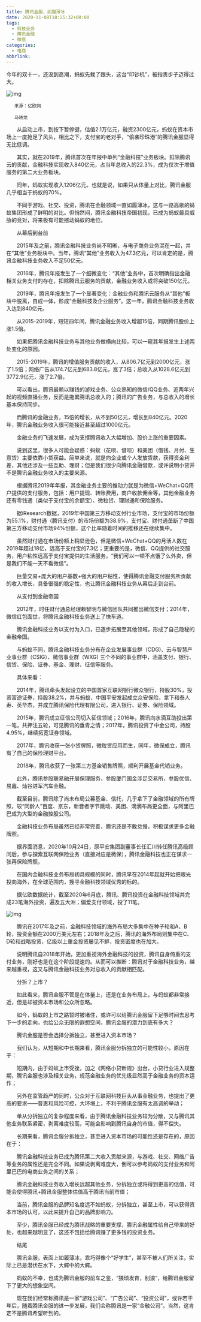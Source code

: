 ```yaml
---
title: 腾讯金服，如履薄冰
date: 2020-11-08T18:25:32+08:00
tags:
  - 科技业务
  - 腾讯金融
  - 微信
categories:
  - 电商
abbrlink:
---
```


今年的双十一，还没到高潮，蚂蚁先栽了跟头，这台“印钞机”，被指责步子迈得过大。

![img](https://cdn.jsdelivr.net/gh/yakeing/Documentation@main/Hexo/images/8c96-kcpxnwv6136747.png)

       来源：亿欧网

       马晓龙

　　从启动上市，到按下暂停键，估值2.1万亿元，融资2300亿元，蚂蚁在资本市场上一度抢足了风头，相比之下，支付宝的老对手，“偷袭珍珠港”的腾讯金服显得无比低调。

　　其实，就在2019年，腾讯首次在年报中单列“金融科技”业务板块。扣除腾讯云的贡献，金融科技实现收入840亿元，占当年总收入的22.3%，成为仅次于增值服务的第二大业务板块。

　　同年，蚂蚁实现收入1206亿元。也就是说，如果只从体量上对比，腾讯金服几乎相当于蚂蚁的70%。

　　不同于游戏、社交、投资，腾讯在金融领域一直如履薄冰，这与一路高歌的蚂蚁集团形成了鲜明的对比。但悄然间，腾讯金融科技帝国初现，已成为蚂蚁最具威胁的竞对，将来极有可能撼动蚂蚁的地位。

　　从幕后到台前

　　2015年及之前，腾讯金融科技业务尚不明晰，与电子商务业务混在一起，并在“其他”业务板块中。当年，腾讯“其他”业务收入为47.3亿元，可以肯定的是，腾讯金融科技业务收入不足50亿元。

　　2016年，腾讯年报发生了一个细微变化：“其他”业务中，首次明确指出金融相关业务支付的存在，扣除腾讯云服务的贡献，金融业务收入或将突破150亿元。

　　2019年，腾讯年报发生了一个显著变化：金融业务和腾讯云服务从“其他”板块中脱离，自成一体，形成“金融科技及企业服务”。这一年，腾讯金融科技业务收入达到840亿元。

　　从2015-2019年，短短四年间，腾讯金融业务收入增超15倍，同期腾讯股价上涨1.5倍。

　　如果把腾讯金融科技业务与其他业务做横向比较，可以一窥其年报发生上述两处变化的原因。

　　2015-2019年，腾讯的增值服务贡献的收入，从806.7亿元到2000亿元，涨了1.5倍；网络广告从174.7亿元到683.8亿元，涨了3倍；总收入从1028.6亿元到3772.9亿元，涨了2.7倍。

　　可以看出，腾讯最赖以赚钱的游戏业务、公众熟知的微信/QQ业务、近两年兴起的视频直播业务，反而是拖累腾讯总收入的；腾讯的广告业务，与总收入的增长基本保持同步。

　　而腾讯的金融业务，15倍的增长，从不到50亿元，增长到840亿元。2020年，腾讯金融业务收入很可能接近甚至超过1000亿元。

　　金融业务的飞速发展，成为支撑腾讯收入大幅增加、股价上涨的重要因素。

　　说到这里，很多人可能会疑惑：蚂蚁（花呗、借呗）和美团（借钱、月付、生意贷）主要依靠小贷获益。简单来说，就是向企业或个人发放贷款，获得资金利差，其他还涉及一些互助、理财；但是我们很少向腾讯金融借款，或许说明小贷并不是腾讯金融业务收入的主要来源。

　　根据腾讯2019年年报，其金融业务主要的推动力就是为微信+WeChat+QQ用户提供的支付服务，包括：用户提现、转账费用，商户收款佣金等，其他金融业务还有零钱通（类似于支付宝的余额宝）、微粒贷、理财通和保险服务。

　　据iResearch数据，2019年中国第三方移动支付行业市场，支付宝的市场份额为55.1%，财付通（腾讯支付）的市场份额为38.9%，支付宝、财付通垄断了中国第三方移动支付市场94%份额，这个比率随着时间的推移还在继续集中。

　　虽然财付通在市场份额上稍显逊色，但是微信+WeChat+QQ的月活人数在2019年超过18亿，远高于支付宝的7.3亿；更重要的是，微信、QQ提供的社交服务，用户粘性远高于支付宝提供的生活服务，“我们可以一顿不点饿了么外卖，但是我们不能一天不看微信”。

　　巨量交易+庞大的用户基数+强大的用户粘性，使得腾讯金融支付服务所贡献的收入增长，具备很强的稳定性，也让腾讯金融科技业务从幕后走到台前。

　　从支付到金融帝国

　　2012年，时任财付通总经理赖智明与微信团队共同推出微信支付；2014年，微信红包面世，将腾讯金融科技业务送上了快车道。

　　腾讯金融科技业务以支付为入口，已逐步拓展至其他领域，形成了自己隐秘的金融帝国。

　　与蚂蚁不同，腾讯金融科技业务分布在企业发展事业群（CDG)、云与智慧产业事业群（CSIG）、微信事业群（WXG) 三个不同的事业群中，涵盖支付、银行、信贷、保险、证券、基金、理财、征信等服务。

　　具体来看：

　　2014年，腾讯牵头发起设立的中国首家互联网银行微众银行，持股30%，投资富途证券，持股38.2%，并与蚂蚁、中国平安发起成立众安保险，拿下和泰人寿、英华杰，并成立腾讯保险代理有限公司，进入银行、证券、保险领域。

　　2015年，腾讯成立征信公司切入征信领域；2016年，腾讯向水滴互助投出第一笔，共押注五轮，可见腾讯的垂青之情；2017年，腾讯投资了中金公司，持股4.95%，继续拓宽证券领域。

　　2017年，腾讯收获一张小贷牌照，微粒贷应用而生，同年，微保成立，腾讯有了自己的保险理财平台。

　　2018年，腾讯收获了一张第三方基金销售牌照，顺利开展基金代销业务。

　　此外，腾讯参股联易融开展保理服务，参股厦门国金涉足交易所，参股优信、易鑫、灿谷进军汽车金融。

　　截至目前，腾讯除了尚未布局公募基金、信托，几乎拿下了金融领域的所有牌照，较“同龄人”百度、京东，新晋者字节跳动、美团、滴滴布局更全面，与阿里巴巴成为大型的金融控股公司。

　　金融科技业务布局虽然已经非常完善，腾讯还是不敢怠慢，积极谋求更多金融牌照。

　　据界面消息，2020年10月24日，原平安集团副董事长任汇川转任腾讯高级顾问后，参与探索互联网保险业务（直接对应是微保），腾讯金融科技也正在谋求一张再保险牌照，

　　在国内金融科技业务布局初具规模的同时，腾讯早在2014年起就开始把眼光投向海外，在全球范围内，搜寻金融科技领域优秀的标的。

　　据亿欧数据统计，截至2020年6月底，腾讯、腾讯投资在金融科技领域共完成23笔海外投资，遍及五大洲；偏爱支付领域，投了11笔。

![img](https://cdn.jsdelivr.net/gh/yakeing/Documentation@main/Hexo/images/1472-kcpxnwv6136822.jpg)

　　腾讯在2017年及之前，金融科技领域的海外布局大多集中在种子轮和A、B轮，投资金额在2000万美元左右；2018年及之后，腾讯的海外布局则集中在C、D轮和战略投资，亿级以上重金投资屡见不鲜，投资密度也在加大。

　　说明腾讯自2018年开始，更加重视海外金融科技的投资，腾讯自身倚重的支付业务，刚好也是在这个阶段提速的。从而可以推断：腾讯对于金融科技业务，越来越重视，这又与腾讯金融科技业务对总收入的贡献相匹配。

　　分拆？上市？

　　如此看来，腾讯金服不管是在体量上，还是在业务布局上，与蚂蚁都非常接近，但是却被资本市场和公众所忽略。

　　如今，蚂蚁的上市之路暂时被堵住，或许可以给腾讯金服留下足够时间去思考下一步的走向，也给公众无限的遐想空间，腾讯金服的潜力到底有多大？

　　腾讯金服是否会选择分拆独立，甚至进入资本市场？

　　我们认为，从短期和中长期来看，腾讯金服分拆独立的可能性较小，原因在于：

　　短期内，由于蚂蚁上市受挫，加之《网络小贷新规》出台，小贷行业进入规整期，腾讯金服也涉及相关业务，规范金融业务的优先级显然高于金融业务的资本运作；

　　另外在监管趋严的同时，公众对于互联网科技巨头从事金融业务，也提出了更高的要求——普惠和风险可控，大环境上，不利于腾讯金服有太高调的举动；

　　单从分拆独立的复杂程度来看，由于腾讯金融科技业务较为分散，又与腾讯其他业务联系紧密，剥离难度较高，可能会影响到腾讯自身的市值，得不偿失。

　　长期来看，腾讯金服分拆独立，甚至进入资本市场的可能性还是存在的，原因在于：

　　腾讯金融科技业务已成为腾讯第二大收入贡献来源，与游戏、社交、网络广告等业务的属性还是完全不同。如果说剥离难度大，倒可以参考蚂蚁的支付业务和阿里巴巴的电商业务之间的关系；

　　腾讯金融科技业务收入增长远超其他业务，分拆独立或将得到更高的估值，可能会使得腾讯+腾讯金服整体估值高于腾讯当前市值；

　　当前，腾讯金服的品牌知名度远不如蚂蚁，分拆独立，甚至上市，可以获得资本市场的认可，以此来提升自己的品牌影响力。

　　至少，腾讯金服已经成为腾讯战略的重要支撑，腾讯金融属性给自己带来的好处，也越来越明显了，这还不包括给腾讯赚了更多钱的投资业务。

　　结尾

　　腾讯金服，表面上如履薄冰，乖巧得像个“好学生”，甚至不被人们所关注，实际上已是潜伏在水下，大鳄中的大鳄。

　　蚂蚁的不幸，也成为腾讯金服的前车之鉴，“猥琐发育，别浪”，给腾讯金服留下了更大的想象空间。

　　现在我们经常称腾讯是一家“游戏公司”、“广告公司”、“投资公司”，或许若干年后，随着腾讯金服的进一步发展，我们会称腾讯是一家“金融公司”。当然，这肯定不是腾讯希望听到的。